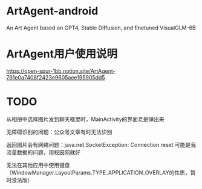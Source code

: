 # ArtAgent-android
An Art Agent based on GPT4, Stable Diffusion, and finetuned VisualGLM-6B
# ArtAgent用户使用说明
https://open-spur-1bb.notion.site/ArtAgent-791e0a7408f2423e9605aee195905dd5
# TODO
从相册中选择图片发到聊天框里时，MainActivity的界面老是弹出来

无障碍识别的问题：公众号文章有时无法识别

返回图片会有网络问题：java.net.SocketException: Connection reset 可能是我流量数据的问题，用校园网就好

无法在其他应用中使用键盘（WindowManager.LayoutParams.TYPE_APPLICATION_OVERLAY的性质，暂时没法改）
